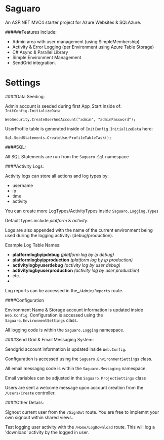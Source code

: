 Saguaro
=======

An ASP.NET MVC4 starter project for Azure Websites & SQLAzure.

######Features include:

* Admin area with user management (using SimpleMembership)
* Activity &amp; Error Logging (per Environment using Azure Table Storage)
* C# Async & Parallel Library
* Simple Environment Management
* SendGrid integration.



Settings
========



####Data Seeding:

Admin account is seeded during first App_Start inside of: `InitConfig.InitializeData`

    WebSecurity.CreateUserAndAccount("admin", "adminPassword");

UserProfile table is generated inside of `InitConfig.InitializeData` here:

    Sql.SeedStatements.CreateUserProfileTableTask();


####SQL:

All SQL Statements are run from the `Saguaro.Sql` namespace

####Activity Logs:

Activity logs can store all actions and log types by:
* username
* ip
* time
* activity

You can create more LogTypes/ActivityTypes inside `Saguaro.Logging.Types`

Default types include _platform_ & _activity_.

Logs are also appended with the name of the current environment being used during the logging activity: (debug/production).

Example Log Table Names:
* **platformlogbyipdebug** _(platform log by ip debug)_
* **platformlogbyipproduction** _(platform log by ip production)_
* **activitylogbyuserdebug** _(activity log by user debug)_
* **activitylogbyuserproduction** _(activity log by user production)_
* etc....
* 

Log reports can be accessed in the_`/Admin/Reports` route.

####Configuration

Environment Name & Storage account information is updated inside `Web.Config`. Configuration is accessed using the `Saguaro.EnvironmentSettings` class.

All logging code is within the `Saguaro.Logging` namespace.




####Send Grid & Email Messaging System:


Sendgrid account information is updated inside `Web.Config`.

Configuration is accessed using the `Saguaro.EnvironmentSettings` class.

All email messagng code is within the `Saguaro.Messaging` namespace.

Email variables can be adjusted in the `Saguaro.ProjectSettings` class

Users are sent a welcome message upon account creation from the `/Users/Create` controller.



####Other Details:

Signout current user from the `/SignOut` route. You are free to implemnt your own signout within shared views.

Test logging user activity with the `/Home/LogDownload` route. This will log a 'download' activity by the logged in user.

